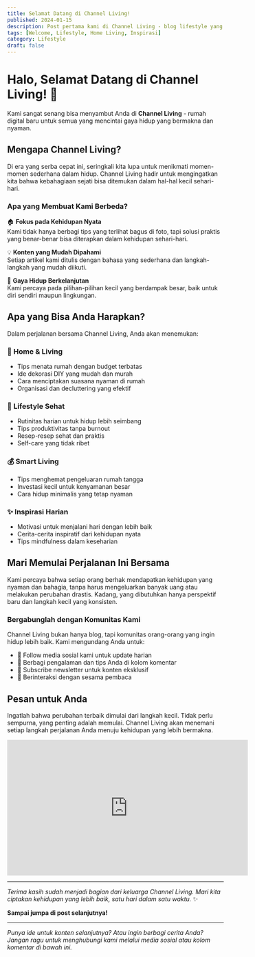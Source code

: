 ```yaml
---
title: Selamat Datang di Channel Living!
published: 2024-01-15
description: Post pertama kami di Channel Living - blog lifestyle yang akan menemani perjalanan hidup Anda dengan tips, inspirasi, dan konten menarik seputar kehidupan sehari-hari.
tags: [Welcome, Lifestyle, Home Living, Inspirasi]
category: Lifestyle
draft: false
---
```


# Halo, Selamat Datang di Channel Living! 👋

Kami sangat senang bisa menyambut Anda di **Channel Living** - rumah digital baru untuk semua yang mencintai gaya hidup yang bermakna dan nyaman.

## Mengapa Channel Living?

Di era yang serba cepat ini, seringkali kita lupa untuk menikmati momen-momen sederhana dalam hidup. Channel Living hadir untuk mengingatkan kita bahwa kebahagiaan sejati bisa ditemukan dalam hal-hal kecil sehari-hari.

### Apa yang Membuat Kami Berbeda?

🏠 **Fokus pada Kehidupan Nyata**  
Kami tidak hanya berbagi tips yang terlihat bagus di foto, tapi solusi praktis yang benar-benar bisa diterapkan dalam kehidupan sehari-hari.

💡 **Konten yang Mudah Dipahami**  
Setiap artikel kami ditulis dengan bahasa yang sederhana dan langkah-langkah yang mudah diikuti.

🌱 **Gaya Hidup Berkelanjutan**  
Kami percaya pada pilihan-pilihan kecil yang berdampak besar, baik untuk diri sendiri maupun lingkungan.

## Apa yang Bisa Anda Harapkan?

Dalam perjalanan bersama Channel Living, Anda akan menemukan:

### 🏡 Home & Living
- Tips menata rumah dengan budget terbatas
- Ide dekorasi DIY yang mudah dan murah
- Cara menciptakan suasana nyaman di rumah
- Organisasi dan decluttering yang efektif

### 🌿 Lifestyle Sehat
- Rutinitas harian untuk hidup lebih seimbang
- Tips produktivitas tanpa burnout
- Resep-resep sehat dan praktis
- Self-care yang tidak ribet

### 💰 Smart Living
- Tips menghemat pengeluaran rumah tangga
- Investasi kecil untuk kenyamanan besar
- Cara hidup minimalis yang tetap nyaman

### ✨ Inspirasi Harian
- Motivasi untuk menjalani hari dengan lebih baik
- Cerita-cerita inspiratif dari kehidupan nyata
- Tips mindfulness dalam keseharian

## Mari Memulai Perjalanan Ini Bersama

Kami percaya bahwa setiap orang berhak mendapatkan kehidupan yang nyaman dan bahagia, tanpa harus mengeluarkan banyak uang atau melakukan perubahan drastis. Kadang, yang dibutuhkan hanya perspektif baru dan langkah kecil yang konsisten.

### Bergabunglah dengan Komunitas Kami

Channel Living bukan hanya blog, tapi komunitas orang-orang yang ingin hidup lebih baik. Kami mengundang Anda untuk:

- 📱 Follow media sosial kami untuk update harian
- 💬 Berbagi pengalaman dan tips Anda di kolom komentar
- 📧 Subscribe newsletter untuk konten eksklusif
- 🤝 Berinteraksi dengan sesama pembaca

## Pesan untuk Anda

Ingatlah bahwa perubahan terbaik dimulai dari langkah kecil. Tidak perlu sempurna, yang penting adalah memulai. Channel Living akan menemani setiap langkah perjalanan Anda menuju kehidupan yang lebih bermakna.

<iframe width="560" height="315" src="https://res.cloudinary.com/dlyyesshf/video/upload/v1757137779/uploaded_videos/uploaded_videos/video_6895b7a687e21.mp4" title="YouTube video player" frameborder="0" allow="accelerometer; autoplay; clipboard-write; encrypted-media; gyroscope; picture-in-picture" allowfullscreen></iframe>


---

*Terima kasih sudah menjadi bagian dari keluarga Channel Living. Mari kita ciptakan kehidupan yang lebih baik, satu hari dalam satu waktu.* ✨

**Sampai jumpa di post selanjutnya!**

---

*Punya ide untuk konten selanjutnya? Atau ingin berbagi cerita Anda? Jangan ragu untuk menghubungi kami melalui media sosial atau kolom komentar di bawah ini.*

